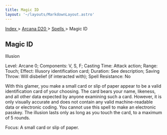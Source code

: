 ```yaml
---
title: Magic ID
layout: '~/layouts/MarkdownLayout.astro'
---
```


[ Index ](/) > [ Arcana D20 ](/arcana.d20.srd) > [ Spells ](/arcana.d20.srd/spells) > Magic ID

##  Magic ID

Illusion

Level: Arcane 0; Components: V, S, F; Casting Time: Attack action; Range:
Touch; Effect: Illusory identification card; Duration: See description; Saving
Throw: Will disbelief (if interacted with); Spell Resistance: No

With this glamer, you make a small card or slip of paper appear to be a valid
identification card of your choosing. The card bears your name, likeness, and
all other data expected by anyone examining such a card. However, it is only
visually accurate and does not contain any valid machine-readable data or
electronic coding. You cannot use this spell to make an electronic passkey.
The illusion lasts only as long as you touch the card, to a maximum of 5
rounds.

Focus: A small card or slip of paper.


